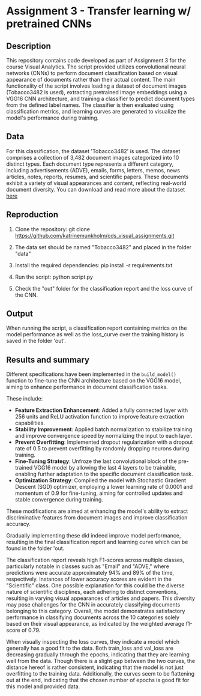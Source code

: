 # Assignment 3 - Transfer learning w/ pretrained CNNs

## Description

This repository contains code developed as part of Assignment 3 for the course Visual Analytics. The script provided utilizes convolutional neural networks (CNNs) to perform document classification based on visual appearance of documents rather than their actual content. The main functionality of the script involves loading a dataset of document images (Tobacco3482 is used), extracting pretrained image embeddings using a VGG16 CNN architecture, and training a classifier to predict document types from the defined label names. The classifier is then evaluated using classification metrics, and learning curves are generated to visualize the model's performance during training. 


## Data 

For this classification, the dataset 'Tobacco3482' is used. 
The dataset comprises a collection of 3,482 document images categorized into 10 distinct types. Each document type represents a different category, including advertisements (ADVE), emails, forms, letters, memos, news articles, notes, reports, resumes, and scientific papers. These documents exhibit a variety of visual appearances and content, reflecting real-world document diversity. 
You can download and read more about the dataset [here](https://www.kaggle.com/datasets/patrickaudriaz/tobacco3482jpg?resource=download)


## Reproduction
1. Clone the repository: git clone <https://github.com/katrinemunkholm/cds_visual_assignments.git>

2. The data set should be named "Tobacco3482" and placed in the folder "data"

3. Install the required dependencies: pip install -r requirements.txt

4. Run the script: python script.py

5. Check the "out" folder for the classification report and the loss curve of the CNN. 


## Output

When running the script, a classification report containing metrics on the model performance as well as the loss_curve over the training history is saved in the folder 'out'.


## Results and summary

Different specifications have been implemented in the `build_model()` function to fine-tune the CNN architecture based on the VGG16 model, aiming to enhance performance in document classification tasks. 

These include:
- **Feature Extraction Enhancement**: Added a fully connected layer with 256 units and ReLU activation function to improve feature extraction capabilities.
- **Stability Improvement**: Applied batch normalization to stabilize training and improve convergence speed by normalizing the input to each layer.
- **Prevent Overfitting**: Implemented dropout regularization with a dropout rate of 0.5 to prevent overfitting by randomly dropping neurons during training.
- **Fine-Tuning Strategy**: Unfroze the last convolutional block of the pre-trained VGG16 model by allowing the last 4 layers to be trainable, enabling further adaptation to the specific document classification task.
- **Optimization Strategy**: Compiled the model with Stochastic Gradient Descent (SGD) optimizer, employing a lower learning rate of 0.0001 and momentum of 0.9 for fine-tuning, aiming for controlled updates and stable convergence during training.

These modifications are aimed at enhancing the model's ability to extract discriminative features from document images and improve classification accuracy.

Gradually implementing these did indeed improve model performance, resulting in the final classification report and learning curve which can be found in the folder 'out.

The classification report reveals high F1-scores across multiple classes, particularly notable in classes such as "Email" and "ADVE," where predictions were accurate approximately 94% and 89% of the time, respectively.
Instances of lower accuracy scores are evident in the "Scientific" class. One possible explanation for this could be the diverse nature of scientific disciplines, each adhering to distinct conventions, resulting in varying visual appearances of articles and papers. This diversity may pose challenges for the CNN in accurately classifying documents belonging to this category. Overall, the model demonstrates satisfactory performance in classifying documents across the 10 categories solely based on their visual appearance, as indicated by the weighted average f1-score of 0.79.

When visually inspecting the loss curves, they indicate a model which generally has a good fit to the data. 
Both train_loss and val_loss are decreasing gradually through the epochs, indicating that they are learning well from the data. Though there is a slight gap between the two curves, the distance hereof is rather consistent, indicating that the model is not just overfitting to the training data. Additionally, the curves seem to be flattening out at the end, indicating that the chosen number of epochs is good fit for this model and provided data.


